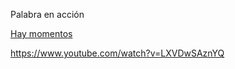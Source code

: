 Palabra en acción

[Hay momentos](https://www.youtube.com/watch?v=LXVDwSAznYQ)

https://www.youtube.com/watch?v=LXVDwSAznYQ